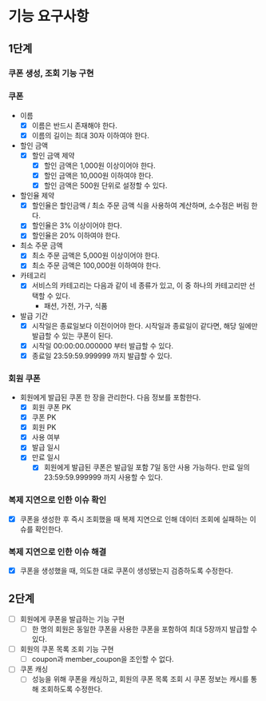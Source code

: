 # 기능 요구사항

## 1단계
### 쿠폰 생성, 조회 기능 구현
### 쿠폰
- 이름
  - [x] 이름은 반드시 존재해야 한다.
  - [x] 이름의 길이는 최대 30자 이하여야 한다.
- 할인 금액
  - [x] 할인 금액 제약
    -[x] 할인 금액은 1,000원 이상이어야 한다.
    -[x] 할인 금액은 10,000원 이하여야 한다.
    -[x] 할인 금액은 500원 단위로 설정할 수 있다.
- 할인율 제약
  - [x] 할인율은 할인금액 / 최소 주문 금액 식을 사용하여 계산하며, 소수점은 버림 한다.
  - [x] 할인율은 3% 이상이어야 한다.
  - [x] 할인율은 20% 이하여야 한다.
- 최소 주문 금액
  - [x] 최소 주문 금액은 5,000원 이상이어야 한다.
  - [x] 최소 주문 금액은 100,000원 이하여야 한다.
- 카테고리
  - [x] 서비스의 카테고리는 다음과 같이 네 종류가 있고, 이 중 하나의 카테고리만 선택할 수 있다.
    - 패션, 가전, 가구, 식품
- 발급 기간
  - [x] 시작일은 종료일보다 이전이어야 한다. 시작일과 종료일이 같다면, 해당 일에만 발급할 수 있는 쿠폰이 된다.
  - [x] 시작일 00:00:00.000000 부터 발급할 수 있다.
  - [x] 종료일 23:59:59.999999 까지 발급할 수 있다.

### 회원 쿠폰
- 회원에게 발급된 쿠폰 한 장을 관리한다. 다음 정보를 포함한다.
  - [x] 회원 쿠폰 PK
  - [x] 쿠폰 PK
  - [x] 회원 PK
  - [x] 사용 여부
  - [x] 발급 일시
  - [x] 만료 일시
    - [x] 회원에게 발급된 쿠폰은 발급일 포함 7일 동안 사용 가능하다. 만료 일의 23:59:59.999999 까지 사용할 수 있다.

### 복제 지연으로 인한 이슈 확인
- [x] 쿠폰을 생성한 후 즉시 조회했을 때 복제 지연으로 인해 데이터 조회에 실패하는 이슈를 확인한다.

### 복제 지연으로 인한 이슈 해결
- [x] 쿠폰을 생성했을 때, 의도한 대로 쿠폰이 생성됐는지 검증하도록 수정한다.

## 2단계
- [ ] 회원에게 쿠폰을 발급하는 기능 구현
  - [ ] 한 명의 회원은 동일한 쿠폰을 사용한 쿠폰을 포함하여 최대 5장까지 발급할 수 있다.
- [ ] 회원의 쿠폰 목록 조회 기능 구현
  - [ ] coupon과 member_coupon을 조인할 수 없다.
- [ ] 쿠폰 캐싱
  - [ ] 성능을 위해 쿠폰을 캐싱하고, 회원의 쿠폰 목록 조회 시 쿠폰 정보는 캐시를 통해 조회하도록 수정한다.
